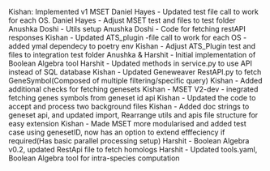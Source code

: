Kishan: Implemented v1 MSET
Daniel Hayes - Updated test file call to work for each OS.
Daniel Hayes - Adjust MSET test and files to test folder
Anushka Doshi - Utils setup 
Anushka Doshi - Code for fetching restAPI responses
Kishan - Updated ATS_plugin -file call to work for each OS
       - added ymal dependecy to poetry env
Kishan - Adjust ATS_Plugin test and files to integration test folder
Anushka & Harshit - Initial implementation of Boolean Algebra tool
Harshit - Updated methods in service.py to use API instead of SQL database
Kishan - Updated Geneweaver RestAPI.py to fetch GeneSymbol(Composed of multiple filtering/specific query)
Kishan - Added additional checks for fetching genesets
Kishan - MSET V2-dev - inegrated fetching genes symbols from geneset id api
Kishan - Updated the code to accept and process two background files
Kishan - Added doc strings to geneset api,   and updated import, Rearrange utils and apis file structure for easy extension
Kishan - Made MSET more modularised and added test case using genesetID, now has an option to extend efffeciency if required(Has basic parallel processing setup)
Harshit - Boolean Algebra v0.2, updated RestApi file to fetch homologs
Harshit - Updated tools.yaml, Boolean Algebra tool for intra-species computation
